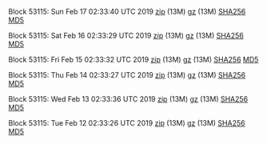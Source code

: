 Block 53115: Sun Feb 17 02:33:40 UTC 2019 [zip](https://files.01coin.io/testnet/2019-02-17/bootstrap.dat.zip) (13M) [gz](https://files.01coin.io/testnet/2019-02-17/bootstrap.dat.tar.gz) (13M) [SHA256](https://files.01coin.io/testnet/2019-02-17/sha256.txt) [MD5](https://files.01coin.io/testnet/2019-02-17/md5.txt)

Block 53115: Sat Feb 16 02:33:29 UTC 2019 [zip](https://files.01coin.io/testnet/2019-02-16/bootstrap.dat.zip) (13M) [gz](https://files.01coin.io/testnet/2019-02-16/bootstrap.dat.tar.gz) (13M) [SHA256](https://files.01coin.io/testnet/2019-02-16/sha256.txt) [MD5](https://files.01coin.io/testnet/2019-02-16/md5.txt)

Block 53115: Fri Feb 15 02:33:32 UTC 2019 [zip](https://files.01coin.io/testnet/2019-02-15/bootstrap.dat.zip) (13M) [gz](https://files.01coin.io/testnet/2019-02-15/bootstrap.dat.tar.gz) (13M) [SHA256](https://files.01coin.io/testnet/2019-02-15/sha256.txt) [MD5](https://files.01coin.io/testnet/2019-02-15/md5.txt)

Block 53115: Thu Feb 14 02:33:27 UTC 2019 [zip](https://files.01coin.io/testnet/2019-02-14/bootstrap.dat.zip) (13M) [gz](https://files.01coin.io/testnet/2019-02-14/bootstrap.dat.tar.gz) (13M) [SHA256](https://files.01coin.io/testnet/2019-02-14/sha256.txt) [MD5](https://files.01coin.io/testnet/2019-02-14/md5.txt)

Block 53115: Wed Feb 13 02:33:36 UTC 2019 [zip](https://files.01coin.io/testnet/2019-02-13/bootstrap.dat.zip) (13M) [gz](https://files.01coin.io/testnet/2019-02-13/bootstrap.dat.tar.gz) (13M) [SHA256](https://files.01coin.io/testnet/2019-02-13/sha256.txt) [MD5](https://files.01coin.io/testnet/2019-02-13/md5.txt)

Block 53115: Tue Feb 12 02:33:26 UTC 2019 [zip](https://files.01coin.io/testnet/2019-02-12/bootstrap.dat.zip) (13M) [gz](https://files.01coin.io/testnet/2019-02-12/bootstrap.dat.tar.gz) (13M) [SHA256](https://files.01coin.io/testnet/2019-02-12/sha256.txt) [MD5](https://files.01coin.io/testnet/2019-02-12/md5.txt)
